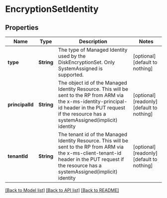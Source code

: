 # EncryptionSetIdentity


## Properties
Name | Type | Description | Notes
------------ | ------------- | ------------- | -------------
**type** | **String** | The type of Managed Identity used by the DiskEncryptionSet. Only SystemAssigned is supported. | [optional] [default to nothing]
**principalId** | **String** | The object id of the Managed Identity Resource. This will be sent to the RP from ARM via the x-ms-identity-principal-id header in the PUT request if the resource has a systemAssigned(implicit) identity | [optional] [readonly] [default to nothing]
**tenantId** | **String** | The tenant id of the Managed Identity Resource. This will be sent to the RP from ARM via the x-ms-client-tenant-id header in the PUT request if the resource has a systemAssigned(implicit) identity | [optional] [readonly] [default to nothing]


[[Back to Model list]](../README.md#models) [[Back to API list]](../README.md#api-endpoints) [[Back to README]](../README.md)


